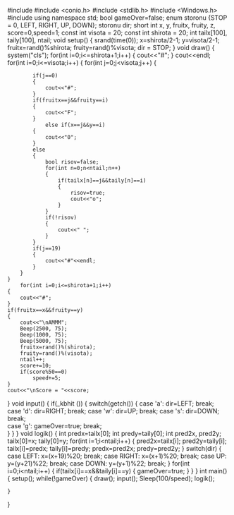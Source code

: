 #include <iostream>
#include <conio.h>
#include <stdlib.h>
#include <Windows.h>
#include <ctime>
using namespace std;
bool gameOver=false;
enum storonu {STOP = 0, LEFT, RIGHT, UP, DOWN};
storonu dir;
short int x, y, fruitx, fruity, z, score=0,speed=1;
const int visota = 20;
const int shirota = 20;
int tailx[100], taily[100], ntail;
void setup()
{
	srand(time(0));
	x=shirota/2-1;
	y=visota/2-1;
	fruitx=rand()%shirota;
	fruity=rand()%visota;
	dir = STOP;
}
void draw()
{
	system("cls");
	for(int i=0;i<=shirota+1;i++)
	{
		cout<<"#";
	}
	cout<<endl;
	for(int i=0;i<=visota;i++)
	{
		for(int j=0;j<visota;j++)
		{
			
			if(j==0)
			{
				cout<<"#";
			}
			if(fruitx==j&&fruity==i)
			{
				cout<<"F";
			}
				else if(x==j&&y==i)
			{
				cout<<"0";
			}
			else 
			{
				bool risov=false;
				for(int n=0;n<ntail;n++)
				{
					if(tailx[n]==j&&taily[n]==i)
					{
						risov=true;
						cout<<"o";
					}
				}
				if(!risov)
				{
					cout<<" ";
				}
			}
			if(j==19)
			{
				cout<<"#"<<endl;
			}
		}
	}
		for(int i=0;i<=shirota+1;i++)
	{
		cout<<"#";
	}
	if(fruitx==x&&fruity==y)
	{
		cout<<"\nAMMM";
		Beep(2500, 75);
		Beep(1000, 75);
		Beep(5000, 75);
		fruitx=rand()%(shirota);
		fruity=rand()%(visota);
		ntail++;
		score+=10;
		if(score%50==0)
			speed+=5;
	}
	cout<<"\nScore = "<<score;
}
void input()
{
	if(_kbhit ())
	{
		switch(getch())
		{
			case 'a':
				dir=LEFT;
				break;
			case 'd':
				dir=RIGHT;
				break;
			case 'w':
				dir=UP;
				break;
			case 's':
				dir=DOWN;
				break;	
			case 'g':
				gameOver=true;
				break;		
		}
	}
}
void logik()
{
	int predx=tailx[0];
	int predy=taily[0];
	int pred2x, pred2y;
	tailx[0]=x;
	taily[0]=y;
	for(int i=1;i<ntail;i++)
	{
		pred2x=tailx[i];
		pred2y=taily[i];
		tailx[i]=predx;
		taily[i]=predy;
		predx=pred2x;
		predy=pred2y;
	}
	switch(dir)
	{
		case LEFT:
			x=(x+19)%20;
		break;
		case RIGHT:
			x=(x+1)%20;
		break;
		case UP:
			y=(y+21)%22;
		break;
		case DOWN:
			y=(y+1)%22;
		break;
	}
	for(int i=0;i<ntail;i++)
	{
		if(tailx[i]==x&&taily[i]==y)
		{
			gameOver=true;
		}
	}
}
int main()
{
	setup();
	while(!gameOver)
	{
		draw();
		input();
		Sleep(100/speed);
		logik();
		
	}
}
